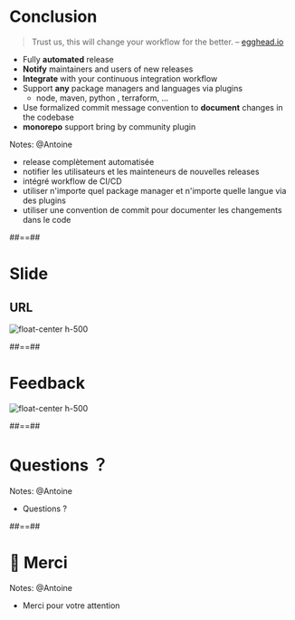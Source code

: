 <!-- .slide:  -->
# Conclusion

> Trust us, this will change your workflow for the better. – [egghead.io](https://egghead.io/lessons/javascript-how-to-write-a-javascript-library-automating-releases-with-semantic-release)

* Fully **automated** release
* **Notify** maintainers and users of new releases
* **Integrate** with your continuous integration workflow
* Support **any** package managers and languages via plugins
  * node, maven, python , terraform, ...
* Use formalized commit message convention to **document** changes in the codebase
* **monorepo** support bring by community plugin
<!-- .element: class="list-fragment" -->

Notes: @Antoine
* release complètement automatisée
* notifier les utilisateurs et les mainteneurs de nouvelles releases
* intégré workflow de CI/CD
* utiliser n'importe quel package manager et n'importe quelle langue via des plugins
* utiliser une convention de commit pour documenter les changements dans le code

##==##
# Slide 
## URL

![float-center h-500](./assets/images/qr-code.png)

##==##
# Feedback

![float-center h-500](./assets/images/qrcode_feedback_cloud_nord.png)

##==##
<!-- .slide: class="transition bg-pink" -->
# Questions ？

Notes: @Antoine
* Questions ?

##==##
<!-- .slide: class="transition bg-pink" -->
# 🙏 Merci

Notes: @Antoine
* Merci pour votre attention
